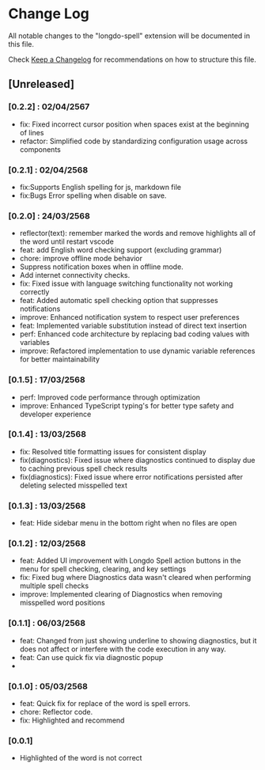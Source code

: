 # Change Log

All notable changes to the "longdo-spell" extension will be documented in this file.

Check [Keep a Changelog](http://keepachangelog.com/) for recommendations on how to structure this file.

## [Unreleased]
### [0.2.2] : 02/04/2567
- fix: Fixed incorrect cursor position when spaces exist at the beginning of lines 
- refactor: Simplified code by standardizing configuration usage across components

### [0.2.1] : 02/04/2568
- fix:Supports English spelling for  js, markdown file
- fix:Bugs Error spelling when disable on save.

### [0.2.0] : 24/03/2568
- reflector(text): remember marked the words and remove highlights all of the word until restart vscode
- feat: add English word checking support (excluding grammar)
- chore: improve offline mode behavior
- Suppress notification boxes when in offline mode.
- Add internet connectivity checks.
- fix: Fixed issue with language switching functionality not working correctly
- feat: Added automatic spell checking option that suppresses notifications
- improve: Enhanced notification system to respect user preferences
- feat: Implemented variable substitution instead of direct text insertion
- perf: Enhanced code architecture by replacing bad coding values with variables
- improve: Refactored implementation to use dynamic variable references for better maintainability


### [0.1.5] : 17/03/2568
- perf: Improved code performance through optimization
- improve: Enhanced TypeScript typing's for better type safety and developer experience

### [0.1.4] : 13/03/2568
 - fix: Resolved title formatting issues for consistent display
 - fix(diagnostics): Fixed issue where diagnostics continued to display due to caching previous spell check results
 - fix(diagnostics): Fixed issue where error notifications persisted after deleting selected misspelled text
 
### [0.1.3] : 13/03/2568
 - feat: Hide sidebar menu in the bottom right when no files are open

### [0.1.2] : 12/03/2568
 - feat: Added UI improvement with Longdo Spell action buttons in the menu for spell checking, clearing, and key settings
 - fix: Fixed bug where Diagnostics data wasn't cleared when performing multiple spell checks
 - improve: Implemented clearing of Diagnostics when removing misspelled word positions

### [0.1.1] : 06/03/2568
 - feat: Changed from just showing underline to showing diagnostics, but it does not affect or interfere with the code execution in any way.
 - feat: Can use quick fix via diagnostic popup
 - 

### [0.1.0] : 05/03/2568
 - feat: Quick fix for replace of the word is spell errors.
 - chore: Reflector code.
 - fix: Highlighted and recommend
 
### [0.0.1]
 - Highlighted of the word is not correct
